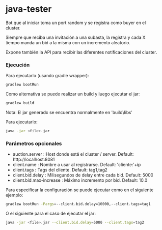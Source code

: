 # java-tester

Bot que al iniciar toma un port random y se registra como buyer en el cluster.

Siempre que reciba una invitación a una subasta, la registra y cada X tiempo manda un bid a la misma con un incremento aleatorio.

Expone también la API para recibir las diferentes notificaciones del cluster.

### Ejecución

Para ejecutarlo (usando gradle wrapper):
```bash
gradlew bootRun
```

Como alternativa se puede realizar un build y luego ejecutar el jar:
```bash
gradlew build
```
Nota: El jar generado se encuentra normalmente en 'build\libs'

Para ejecutarlo:
```bash
java -jar <file>.jar
```

### Parámetros opcionales

- auction.server : Host donde está el cluster / server. Default: http://localhost:8081
- client.name : Nombre a usar al registrarse. Default: 'cliente:'+ip 
- client.tags : Tags del cliente. Default: tag1,tag2
- client.bid.delay : Milisegundos de delay entre cada bid. Default: 5000
- client.bid.max-increase : Máximo incremento por bid. Default: 10.0

Para especificar la configuración se puede ejecutar como en el siguiente ejemplo:
```bash
gradlew bootRun -Pargs=--client.bid.delay=10000,--client.tags=tag1
```

O el siguiente para el caso de ejecutar el jar:
```bash
java -jar <file>.jar --client.bid.delay=5000 --client.tags=tag2
```
